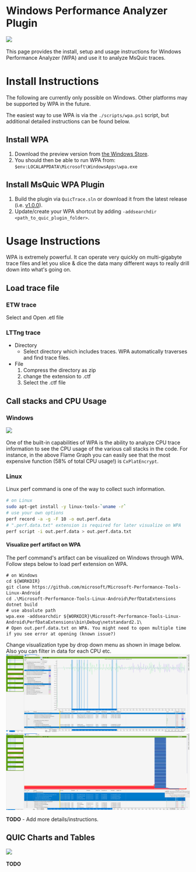 # Windows Performance Analyzer Plugin

![](images/wpa.png)

This page provides the install, setup and usage instructions for Windows Performance Analyzer (WPA) and use it to analyze MsQuic traces.

# Install Instructions

The following are currently only possible on Windows. Other platforms may be supported by WPA in the future.

The easiest way to use WPA is via the `./scripts/wpa.ps1` script, but additional detailed instructions can be found below.

## Install WPA

1. Download the preview version from [the Windows Store](https://www.microsoft.com/store/productId/9N58QRW40DFW).
2. You should then be able to run WPA from: `$env:LOCALAPPDATA\Microsoft\WindowsApps\wpa.exe`

## Install MsQuic WPA Plugin

1. Build the plugin via `QuicTrace.sln` or download it from the latest release (i.e. [v1.0.0](https://github.com/microsoft/msquic/releases/download/v1.0.0-129524/quic.wpa.zip)).
2. Update/create your WPA shortcut by adding `-addsearchdir <path_to_quic_plugin_folder>`.

# Usage Instructions

WPA is extremely powerful. It can operate very quickly on multi-gigabyte trace files and let you slice & dice the data many different ways to really drill down into what's going on.

## Load trace file
### ETW trace
Select and Open .etl file

### LTTng trace
- Directory
    - Select directory which includes traces. WPA automatically traverses and find trace files.
- File
  1. Compress the directory as zip
  2. change the extension to .ctf
  3. Select the .ctf file


## Call stacks and CPU Usage

### Windows
![](images/flame.png)

One of the built-in capabilities of WPA is the ability to analyze CPU trace information to see the CPU usage of the various call stacks in the code. For instance, in the above Flame Graph you can easily see that the most expensive function (58% of total CPU usage!) is `CxPlatEncrypt`.

### Linux
Linux perf command is one of the way to collect such information.  
```sh
# on Linux
sudo apt-get install -y linux-tools-`uname -r`
# use your own options
perf record -a -g -F 10 -o out.perf.data
# ".perf.data.txt" extension is required for later visualize on WPA
perf script -i out.perf.data > out.perf.data.txt
```

#### Visualize perf artifact on WPA
The perf command's artifact can be visualized on Windows through WPA.  
Follow steps below to load perf extension on WPA.

```pwsh
# on Windows
cd ${WORKDIR}
git clone https://github.com/microsoft/Microsoft-Performance-Tools-Linux-Android
cd .\Microsoft-Performance-Tools-Linux-Android\PerfDataExtensions
dotnet build
# use absolute path
wpa.exe -addsearchdir ${WORKDIR}\Microsoft-Performance-Tools-Linux-Android\PerfDataExtensions\bin\Debug\netstandard2.1\
# Open out.perf.data.txt on WPA. You might need to open multiple time if you see error at opening (known issue?)
```
Change visualization type by drop down menu as shown in image below. Also you can filter in data for each CPU etc.
![](images/wpa_perf_line.png)
![](images/wpa_perf_flamegraph.png)


**TODO** - Add more details/instructions.

## QUIC Charts and Tables

![](images/quic_network.png)

**TODO**
